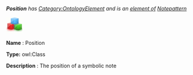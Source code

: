 ___Position__ 
 has
 [Category:OntologyElement](../../Category/OntologyElement "Category:OntologyElement") 
 and is an
 [element of](../../Property/ElementOf "Property:ElementOf") 
[Notepattern](../../Submissions/Notepattern "Submissions:Notepattern")_




  





[![Class](../public/images/thumb/2/27/Class.gif/45px-Class.gif)](../../Image/Class.gif "Class")


__Name__ 
 : Position
 



__Type:__ 
 owl:Class
 



__Description__ 
 : The position of a symbolic note